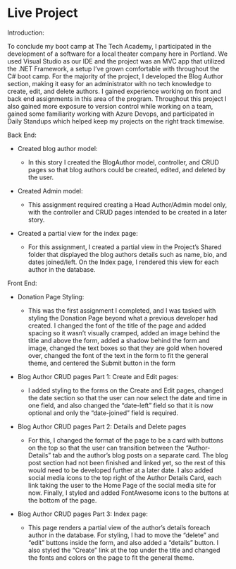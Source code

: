 # Live Project

Introduction:

To conclude my boot camp at The Tech Academy, I participated in the development of a software for a local theater company here in Portland. We used Visual Studio as our IDE and the project was an MVC app that utilized the .NET Framework, a setup I’ve grown comfortable with throughout the C# boot camp. For the majority of the project, I developed the Blog Author section, making it easy for an administrator with no tech knowledge to create, edit, and delete authors. I gained experience working on front and back end assignments in this area of the program. Throughout this project I also gained more exposure to version control while working on a team, gained some familiarity working with Azure Devops, and participated in Daily Standups which helped keep my projects on the right track timewise. 

Back End: 

- Created blog author model: 
   - In this story I created the BlogAuthor model, controller, and CRUD pages so that blog authors could be created, edited, and deleted by the user.

- Created Admin model:
   - This assignment required creating a Head Author/Admin model only, with the controller and CRUD pages intended to be created in a later story.

- Created a partial view for the index page:
   - For this assignment, I created a partial view in the Project’s Shared folder that displayed the blog authors details such as name, bio, and dates joined/left. On the Index page, I rendered this view for each author in the database.

Front End:

- Donation Page Styling: 
   - This was the first assignment I completed, and I was tasked with styling the Donation Page beyond what a previous developer had created. I changed the font of the title of the page and added spacing so it wasn’t visually cramped, added an image behind the title and above the form, added a shadow behind the form and image, changed the text boxes so that they are gold when hovered over, changed the font of the text in the form to fit the general theme, and centered the Submit button in the form
   
- Blog Author CRUD pages Part 1: Create and Edit pages:
   - I added styling to the forms on the Create and Edit pages, changed the date section so that the user can now select the date and time in one field, and also changed the “date-left” field so that it is now optional and only the “date-joined” field is required.
   
- Blog Author CRUD pages Part 2: Details and Delete pages
   - For this, I changed the format of the page to be a card with buttons on the top so that the user can transition between the “Author-Details” tab and the author’s blog posts on a separate card. The blog post section had not been finished and linked yet, so the rest of this would need to be developed further at a later date. I also added social media icons to the top right of the Author Details Card, each link taking the user to the Home Page of the social media site for now. Finally, I styled and added FontAwesome icons to the buttons at the bottom of the page. 
   
- Blog Author CRUD pages Part 3: Index page:
   - This page renders a partial view of the author’s details foreach author in the database. For styling, I had to move the “delete” and “edit” buttons inside the form, and also added a “details” button. I also styled the “Create” link at the top under the title and changed the fonts and colors on the page to fit the general theme. 

